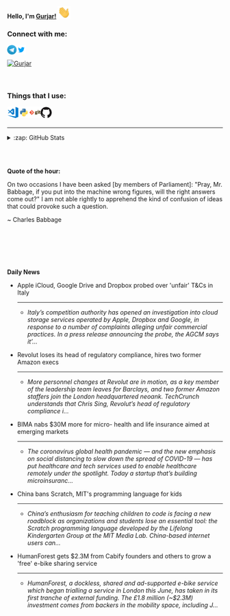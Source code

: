 #### Hello, I'm [Gurjar!](https://GurjarKing.github.io) <img src="https://raw.githubusercontent.com/ABSphreak/ABSphreak/master/gifs/Hi.gif" width="30px"></h2>


### Connect with me:

[<img align="left" alt="Gurjar | Telegram" width="22px" src="https://raw.githubusercontent.com/github/explore/80688e429a7d4ef2fca1e82350fe8e3517d3494d/topics/telegram/telegram.png" />][Telegram]
[<img align="left" alt="Gurjar | Twitter" width="22px" src="https://raw.githubusercontent.com/github/explore/80688e429a7d4ef2fca1e82350fe8e3517d3494d/topics/twitter/twitter.png" />][Twitter]
<br >
<br >
<a href="https://github.com/GurjarKing"><img src="https://komarev.com/ghpvc/?username=GurjarKing" alt="Gurjar" /></a> <br />
<br />
<br />
<!-- <br >

![](https://visitor-badge.glitch.me/badge?page_id=GurjarKing)

<br /> -->

### Things that I use:

[<img align="left" alt="Visual Studio Code" width="26px" src="https://raw.githubusercontent.com/github/explore/80688e429a7d4ef2fca1e82350fe8e3517d3494d/topics/visual-studio-code/visual-studio-code.png" />][VSCode]
[<img align="left" alt="Python" width="26px" src="https://raw.githubusercontent.com/github/explore/80688e429a7d4ef2fca1e82350fe8e3517d3494d/topics/python/python.png" />][Python]
[<img align="left" alt="Git" width="26px" src="https://raw.githubusercontent.com/github/explore/80688e429a7d4ef2fca1e82350fe8e3517d3494d/topics/git/git.png" />][Git]
[<img align="left" alt="GitHub" width="26px" src="https://raw.githubusercontent.com/github/explore/78df643247d429f6cc873026c0622819ad797942/topics/github/github.png" />][Github]

<br />
<br />

---
<details>
  <summary>:zap: GitHub Stats</summary>

<img align="left" alt="Gurjar's Github Stats" src="https://github-readme-stats.vercel.app/api?username=GurjarKing&show_icons=true&hide_border=true&count_private=true&include_all_commit=true&theme=algolia" />

</details>

<!-- ### 🔔 My latest tweet
<a href="https://twitter.com/Gurjar_King43" target="_blank">
	<img src="https://github.com/GurjarKing/GurjarKing/raw/master/tweet.png" width="70%" align="center" alt="Click to view on Twitter" title="My latest tweet, as an image"/>
</a> -->
<br>

<pre>

</pre>

**Quote of the hour:**

On two occasions I have been asked [by members of Parliament]: "Pray, Mr. Babbage, if you put into the machine wrong figures, will the right answers come out?" I am not able rightly to apprehend the kind of confusion of ideas that could provoke such a question.

~ Charles Babbage
<pre>

</pre>
<br>
<pre>


</pre>
<strong>Daily News</strong>
  
  - Apple iCloud, Google Drive and Dropbox probed over 'unfair' T&Cs in Italy
     <hr/>
     
      - *Italy’s competition authority has opened an investigation into cloud storage services operated by Apple, Dropbox and Google, in response to a number of complaints alleging unfair commercial practices. In a press release announcing the probe, the AGCM says it’…*
     
  - Revolut loses its head of regulatory compliance, hires two former Amazon execs
      <hr/>
      
      - *More personnel changes at Revolut are in motion, as a key member of the leadership team leaves for Barclays, and two former Amazon staffers join the London headquartered neoank. TechCrunch understands that Chris Sing, Revolut’s head of regulatory compliance i…*
      
  - BIMA nabs $30M more for micro- health and life insurance aimed at emerging markets
      <hr/>
      
      - *The coronavirus global health pandemic — and the new emphasis on social distancing to slow down the spread of COVID-19 — has put healthcare and tech services used to enable healthcare remotely under the spotlight. Today a startup that’s building microinsuranc…*
      
  - China bans Scratch, MIT's programming language for kids
      <hr/>
      
      - *China’s enthusiasm for teaching children to code is facing a new roadblock as organizations and students lose an essential tool: the Scratch programming language developed by the Lifelong Kindergarten Group at the MIT Media Lab. China-based internet users can…*
       
  - HumanForest gets $2.3M from Cabify founders and others to grow a 'free' e-bike sharing service
      <hr/>
       
       - *HumanForest, a dockless, shared and ad-supported e-bike service which began trialling a service in London this June, has taken in its first tranche of external funding. The £1.8 million (~$2.3M) investment comes from backers in the mobility space, including J…*
      

<br />

[VSCode]: https://code.visualstudio.com/
[Python]: https://www.python.org/
[Git]: https://git-scm.com/
[Github]: https://github.com/
[Telegram]: https://t.me/Gurjar_King/
[Twitter]: https://twitter.com/Gurjar_King43/
